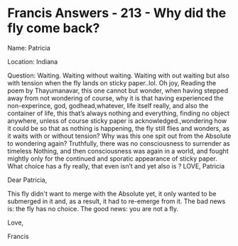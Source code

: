 # Francis Answers - 213 - Why did the fly come back?

Name: Patricia

Location: Indiana

Question: Waiting. Waiting without waiting. Waiting with out waiting but also with tension when the fly lands on sticky paper..lol. Oh joy, Reading the poem by Thayumanavar, this one cannot but wonder, when having stepped away from not wondering of course, why it is that having experienced the non-experince, god, godhead,whatever, life itself really, and also the container of life, this that’s always nothing and everything, finding no object anywhere, unless of course sticky paper is acknowledged.,wondering how it could be so that as nothing is happening, the fly still flies and wonders, as it waits with or without tension? Why was this one spit out from the Absolute to wondering again? Truthfully, there was no consciousness to surrender as timeless Nothing, and then consciousness was again in a world, and fought mightly only for the continued and sporatic appearance of sticky paper. What choice has a fly really, that even isn’t and yet also is ? LOVE, Patricia

Dear Patricia,

This fly didn't want to merge with the Absolute yet, it only wanted to be submerged in it and, as a result, it had to re-emerge from it. The bad news is: the fly has no choice. The good news: you are not a fly.

Love,

Francis

